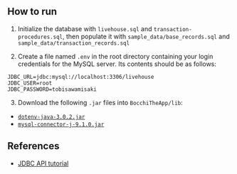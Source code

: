 ## How to run

1. Initialize the database with `livehouse.sql` and `transaction-procedures.sql`, then populate it with `sample_data/base_records.sql` and `sample_data/transaction_records.sql`

2. Create a file named `.env` in the root directory containing your login credentials for the MySQL server. Its contents
   should be as follows:

```
JDBC_URL=jdbc:mysql://localhost:3306/livehouse
JDBC_USER=root
JDBC_PASSWORD=tobisawamisaki
```

3. Download the following `.jar` files into `BocchiTheApp/lib`:

-   [`dotenv-java-3.0.2.jar`](https://repo1.maven.org/maven2/io/github/cdimascio/dotenv-java/3.0.2/dotenv-java-3.0.2.jar)
-   [`mysql-connector-j-9.1.0.jar`](https://repo1.maven.org/maven2/com/mysql/mysql-connector-j/9.1.0/mysql-connector-j-9.1.0.jar)

## References

-   [JDBC API tutorial](https://www.youtube.com/watch?v=BOUMR85B-V0&list=PLhs1urmduZ2-yp3zID5rMEmXDETN8xvMo&pp=iAQB)
